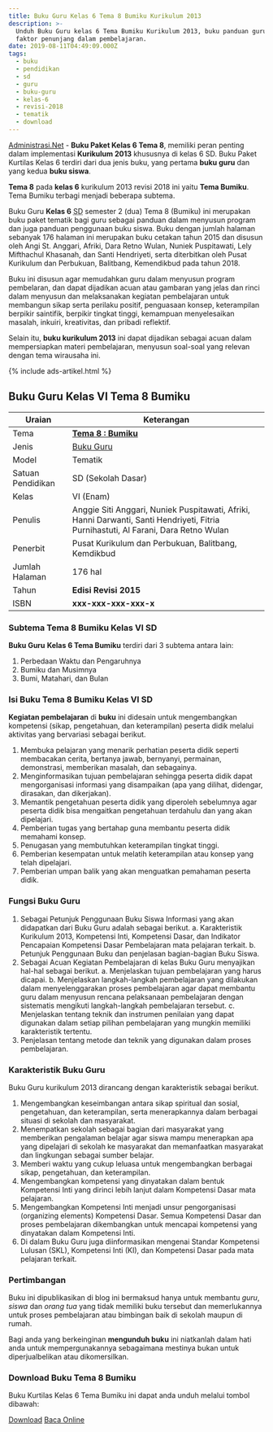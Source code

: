 ```yaml
---
title: Buku Guru Kelas 6 Tema 8 Bumiku Kurikulum 2013
description: >-
  Unduh Buku Guru kelas 6 Tema Bumiku Kurikulum 2013, buku panduan guru menjadi
  faktor penunjang dalam pembelajaran.
date: 2019-08-11T04:49:09.000Z
tags:
  - buku
  - pendidikan
  - sd
  - guru
  - buku-guru
  - kelas-6
  - revisi-2018
  - tematik
  - download
---
```



<script type="application/ld+json">
{
  "@context":"http://schema.org",
  "@type":"Book",
  "name" : "{{ page.title }}",
  "author": {
    "@type":"Person",
    "name":"Afriki, Al Farani, Angie Siti Anggari, Dara Retno Wulan, Fitria Purnihastuti, Hanni Darwanti, Nuniek Puspitawati, dan Santi Hendriyeti."
  },
  "url" : "{{ site.url }}{{ page.url }}",
  "workExample" : [{
    "@type": "Book",
    "isbn": "xxx-xxx-xxx-xxx-x",
    "bookEdition": "2015",
    "bookFormat": "http://schema.org/Hardcover",
    "potentialAction":{
    "@type":"ReadAction",
    "target":
      {
        "@type":"EntryPoint",
        "urlTemplate":"{{ site.url }}{{ page.url }}",
        "actionPlatform":[
          "http://schema.org/DesktopWebPlatform",
          "http://schema.org/IOSPlatform",
          "http://schema.org/AndroidPlatform"
        ]
      }
      }
    }
    ]
    }
 
</script>

[Administrasi.Net](/ "Administrasi.Net") - **Buku Paket Kelas 6 Tema 8**, memiliki peran penting dalam implementasi **Kurikulum 2013** khususnya di kelas 6 SD. Buku Paket Kurtilas Kelas 6 terdiri dari dua jenis buku, yang pertama **buku guru** dan yang kedua **buku siswa**. 

**Tema 8** pada **kelas 6** kurikulum 2013 revisi 2018 ini yaitu **Tema Bumiku**. Tema Bumiku terbagi menjadi beberapa subtema.

Buku Guru **Kelas 6** <abbr title="Sekolah Dasar">SD</abbr> semester 2 (dua) Tema 8 (Bumiku) ini merupakan buku paket tematik bagi guru sebagai panduan dalam menyusun program dan juga panduan penggunaan buku siswa. Buku dengan jumlah halaman sebanyak 176 halaman ini merupakan buku cetakan tahun 2015 dan disusun oleh Angi St. Anggari, Afriki, Dara Retno Wulan, Nuniek Puspitawati, Lely Mifthachul Khasanah, dan Santi Hendriyeti, serta diterbitkan oleh Pusat Kurikulum dan Perbukuan, Balitbang, Kemendikbud pada tahun 2018. 

Buku ini disusun agar memudahkan guru dalam menyusun program pembelaran, dan dapat dijadikan acuan atau gambaran yang jelas dan rinci dalam menyusun dan melaksanakan kegiatan pembelajaran untuk membangun sikap serta perilaku positif, penguasaan konsep, keterampilan berpikir saintifik, berpikir tingkat tinggi, kemampuan menyelesaikan masalah, inkuiri, kreativitas, dan pribadi reflektif.

Selain itu, **buku kurikulum 2013** ini dapat dijadikan sebagai acuan dalam mempersiapkan materi pembelajaran, menyusun soal-soal yang relevan dengan tema wirausaha ini. 

{% include ads-artikel.html %}



## Buku Guru Kelas VI Tema 8 Bumiku

|Uraian|Keterangan|
| --- | --- |
|Tema|<a href="/bse/buku-guru-kelas-6-tema-8-bumiku-revisi-2018" title="Buku Guru Kelas 6 SD Tema 8 Bumiku Revisi 2018"><strong>Tema 8 : Bumiku </strong></a>|
|Jenis|<a href="/bse" title="Buku Guru">Buku Guru</a>|
|Model|Tematik|
|Satuan Pendidikan|SD (Sekolah Dasar)|
Kelas|VI (Enam)|
Penulis|Anggie Siti Anggari, Nuniek Puspitawati, Afriki, Hanni Darwanti, Santi Hendriyeti, Fitria Purnihastuti, Al Farani, Dara Retno Wulan|
|Penerbit|Pusat Kurikulum dan Perbukuan, Balitbang, Kemdikbud|
|Jumlah Halaman|176 hal|
|Tahun|<strong>Edisi Revisi 2015</strong>|
|ISBN|<strong>xxx-xxx-xxx-xxx-x</strong>|

### Subtema Tema 8 Bumiku Kelas VI SD
<strong>Buku Guru</strong> <strong>Kelas 6 Tema Bumiku</strong> terdiri dari 3 subtema antara lain: 
1. Perbedaan Waktu dan Pengaruhnya
2. Bumiku dan Musimnya
3. Bumi, Matahari, dan Bulan

### Isi Buku Tema 8 Bumiku Kelas VI SD

<b>Kegiatan pembelajaran</b> di <b>buku</b> ini didesain untuk mengembangkan kompetensi (sikap, pengetahuan, dan keterampilan) peserta didik melalui aktivitas yang bervariasi sebagai berikut.
<ol><li>Membuka pelajaran yang menarik perhatian peserta didik seperti membacakan cerita, bertanya jawab, bernyanyi, permainan, demonstrasi, memberikan masalah, dan sebagainya.</li><li>Menginformasikan tujuan pembelajaran sehingga peserta didik dapat mengorganisasi informasi yang disampaikan (apa yang dilihat, didengar, dirasakan, dan dikerjakan).</li><li>Memantik pengetahuan peserta didik yang diperoleh sebelumnya agar peserta didik bisa mengaitkan pengetahuan terdahulu dan yang akan dipelajari.</li><li>Pemberian tugas yang bertahap guna membantu peserta didik memahami konsep.</li><li>Penugasan yang membutuhkan keterampilan tingkat tinggi.</li><li>Pemberian kesempatan untuk melatih keterampilan atau konsep yang telah dipelajari.</li><li>Pemberian umpan balik yang akan menguatkan pemahaman peserta didik.</li></ol>

### Fungsi Buku Guru
1. Sebagai Petunjuk Penggunaan Buku Siswa
Informasi yang akan didapatkan dari Buku Guru adalah sebagai berikut.
a. Karakteristik Kurikulum 2013, Kompetensi Inti, Kompetensi Dasar, dan Indikator Pencapaian Kompetensi Dasar Pembelajaran mata pelajaran terkait.
b. Petunjuk Penggunaan Buku dan penjelasan bagian-bagian Buku Siswa.
2. Sebagai Acuan Kegiatan Pembelajaran di kelas
Buku Guru menyajikan hal-hal sebagai berikut.
a. Menjelaskan tujuan pembelajaran yang harus dicapai.
b. Menjelaskan langkah-langkah pembelajaran yang dilakukan dalam menyelenggarakan proses pembelajaran agar dapat membantu guru dalam menyusun rencana pelaksanaan pembelajaran dengan sistematis mengikuti langkah-langkah pembelajaran tersebut.
c. Menjelaskan tentang teknik dan instrumen penilaian yang dapat digunakan dalam setiap pilihan pembelajaran yang mungkin memiliki karakteristik tertentu.
3. Penjelasan tentang metode dan teknik yang digunakan dalam proses pembelajaran.

### Karakteristik Buku Guru
Buku Guru kurikulum 2013 dirancang dengan karakteristik sebagai berikut.

1. Mengembangkan keseimbangan antara sikap spiritual dan sosial, pengetahuan, dan keterampilan, serta menerapkannya dalam berbagai situasi di sekolah dan masyarakat.
2. Menempatkan sekolah sebagai bagian dari masyarakat yang memberikan pengalaman belajar agar siswa mampu menerapkan apa yang dipelajari di sekolah ke masyarakat dan memanfaatkan masyarakat dan lingkungan sebagai sumber belajar.
3. Memberi waktu yang cukup leluasa untuk mengembangkan berbagai sikap, pengetahuan, dan keterampilan.
4. Mengembangkan kompetensi yang dinyatakan dalam bentuk Kompetensi Inti yang dirinci lebih lanjut dalam Kompetensi Dasar mata pelajaran.
5. Mengembangkan Kompetensi Inti menjadi unsur pengorganisasi (organizing elements) Kompetensi Dasar. Semua Kompetensi Dasar dan proses pembelajaran dikembangkan untuk mencapai kompetensi yang dinyatakan dalam Kompetensi Inti.
6. Di dalam Buku Guru juga diinformasikan mengenai Standar Kompetensi Lulusan (SKL), Kompetensi Inti (KI), dan Kompetensi Dasar pada mata pelajaran terkait. 

  
### Pertimbangan
Buku ini dipublikasikan di blog ini bermaksud hanya untuk membantu _guru_, _siswa_ dan _orang tua_ yang tidak memiliki buku tersebut dan memerlukannya untuk proses pembelajaran atau bimbingan baik di sekolah maupun di rumah.

Bagi anda yang berkeinginan <b>mengunduh buku</b> ini niatkanlah dalam hati anda untuk mempergunakannya sebagaimana mestinya bukan untuk diperjualbelikan atau dikomersilkan.
  
### Download Buku Tema 8 Bumiku
Buku Kurtilas Kelas 6 Tema Bumiku ini dapat anda unduh melalui tombol dibawah:
<p class="center"><a class="button download" href="https://docs.google.com/uc?export=download&id=1m33U8kLqCptzuilr3wcG273FAm4x7Hq_" rel="nofollow" target="_blank" title="Download">Download</a>
<a class="button demo open-dialog" href="https://drive.google.com/file/d/1m33U8kLqCptzuilr3wcG273FAm4x7Hq_/preview" Title="Baca Online" rel="nofollow">Baca Online</a></p>

